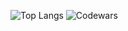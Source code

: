![Top Langs](https://github-readme-stats.vercel.app/api/top-langs/?username=mrsev17&hide_progress=true&theme=transparent)
![Codewars](https://github.r2v.ch/codewars?user=mrsev17&theme=gradient&hide_clan=true&top_languages=true)
